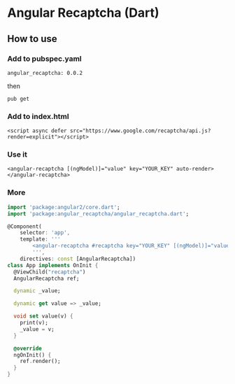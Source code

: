 # Angular Recaptcha (Dart)

## How to use

### Add to pubspec.yaml
`angular_recaptcha: 0.0.2`

then

`pub get`

### Add to index.html

`<script async defer src="https://www.google.com/recaptcha/api.js?render=explicit"></script>`

### Use it

`<angular-recaptcha [(ngModel)]="value" key="YOUR_KEY" auto-render></angular-recaptcha>`


### More

```dart
import 'package:angular2/core.dart';
import 'package:angular_recaptcha/angular_recaptcha.dart';

@Component(
    selector: 'app',
    template: '''
        <angular-recaptcha #recaptcha key="YOUR_KEY" [(ngModel)]="value"></angular-recaptcha>
        ''',
    directives: const [AngularRecaptcha])
class App implements OnInit {
  @ViewChild("recaptcha")
  AngularRecaptcha ref;

  dynamic _value;

  dynamic get value => _value;

  void set value(v) {
    print(v);
    _value = v;
  }

  @override
  ngOnInit() {
    ref.render();
  }
}
```